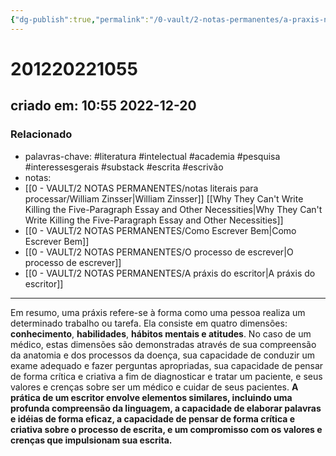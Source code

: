 ```yaml
---
{"dg-publish":true,"permalink":"/0-vault/2-notas-permanentes/a-praxis-na-pratica/","tags":["permanente","literatura","intelectual","academia","pesquisa","interessesgerais","substack","escrita","escrivão"],"dgHomeLink":true,"dgShowLocalGraph":true,"dgShowFileTree":true,"dgEnableSearch":true,"noteIcon":""}
---
```


# 201220221055
## criado em: 10:55 2022-12-20

### Relacionado
- palavras-chave: #literatura #intelectual #academia #pesquisa #interessesgerais #substack #escrita #escrivão 
- notas: 
- [[0 - VAULT/2 NOTAS PERMANENTES/notas literais para processar/William Zinsser\|William Zinsser]] [[Why They Can't Write Killing the Five-Paragraph Essay and Other Necessities\|Why They Can't Write Killing the Five-Paragraph Essay and Other Necessities]]
- [[0 - VAULT/2 NOTAS PERMANENTES/Como Escrever Bem\|Como Escrever Bem]]
- [[0 - VAULT/2 NOTAS PERMANENTES/O processo de escrever\|O processo de escrever]]
- [[0 - VAULT/2 NOTAS PERMANENTES/A práxis do escritor\|A práxis do escritor]]
---
Em resumo, uma práxis refere-se à forma como uma pessoa realiza um determinado trabalho ou tarefa. Ela consiste em quatro dimensões: **conhecimento**, **habilidades**, **hábitos mentais e atitudes**. No caso de um médico, estas dimensões são demonstradas através de sua compreensão da anatomia e dos processos da doença, sua capacidade de conduzir um exame adequado e fazer perguntas apropriadas, sua capacidade de pensar de forma crítica e criativa a fim de diagnosticar e tratar um paciente, e seus valores e crenças sobre ser um médico e cuidar de seus pacientes. **A prática de um escritor envolve elementos similares, incluindo uma profunda compreensão da linguagem, a capacidade de elaborar palavras e idéias de forma eficaz, a capacidade de pensar de forma crítica e criativa sobre o processo de escrita, e um compromisso com os valores e crenças que impulsionam sua escrita.**